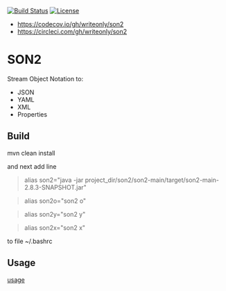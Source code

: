 [![Build Status](https://api.travis-ci.org/writeonly/son2.svg?branch=master)](https://travis-ci.org/writeonly/son2)
[![License][licenseImg]][licenseLink]
 
[licenseImg]: https://img.shields.io/github/license/writeonly/son2.svg
[licenseImg2]: https://img.shields.io/:license-mit-blue.svg
[licenseLink]: LICENSE

* https://codecov.io/gh/writeonly/son2
* https://circleci.com/gh/writeonly/son2

# SON2

Stream Object Notation to:
* JSON
* YAML
* XML
* Properties
<!---
* CVS

-->

## Build
mvn clean install

and next add line

> alias son2="java -jar project_dir/son2/son2-main/target/son2-main-2.8.3-SNAPSHOT.jar"

> alias son2o="son2 o"

> alias son2y="son2 y"

> alias son2x="son2 x"

to file ~/.bashrc



## Usage

[usage](https://github.com/writeonly/son2/tree/master/son2-main/src/main/resources/README.md)

